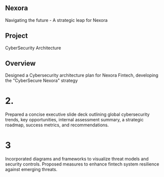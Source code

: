 ## Nexora
Navigating the future - A strategic leap for Nexora
## Project
CyberSecurity Architecture
## Overview
Designed a Cybersecurity architecture plan for Nexora Fintech, developing the "CyberSecure Nexora" strategy
# 2.
Prepared a concise executive slide deck outlining global cybersecurity trends, key opportunities, internal assessment summary, a strategic roadmap, success metrics, and recommendations.
# 3
Incorporated diagrams and frameworks to visualize threat models and security controls. Proposed measures to enhance fintech system resilience against emerging threats.
